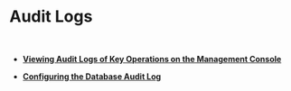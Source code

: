 # Audit Logs<a name="dws_01_0119"></a>

  

-   **[Viewing Audit Logs of Key Operations on the Management Console](viewing-audit-logs-of-key-operations-on-the-management-console.md)**  

-   **[Configuring the Database Audit Log](configuring-the-database-audit-log.md)**  



